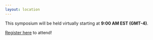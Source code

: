 ```yaml
---
layout: location
---
```


This symposium will be held virtually starting at **9:00 AM EST (GMT-4)**.  

[Register here](https://www.eventbrite.com/e/open-science-symposium-2023-tickets-675423599167?aff=oddtdtcreator) to attend!
